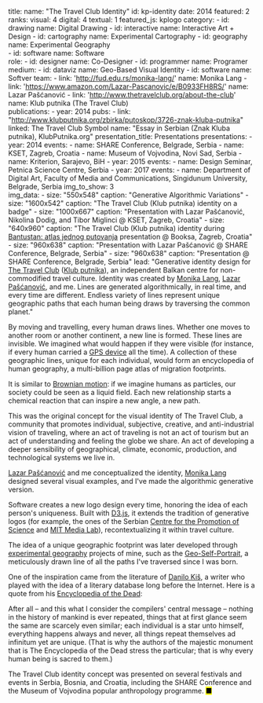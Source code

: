 title: 
    name: "The Travel Club Identity"
id: kp-identity
date: 2014
featured: 2
ranks:
    visual: 4
    digital: 4
    textual: 1
featured_js: kplogo
category:
    - id: drawing
      name: Digital Drawing
    - id: interactive
      name: Interactive Art + Design
    - id: cartography
      name: Experimental Cartography
    - id: geography
      name: Experimental Geography  
    - id: software
      name: Software  
role:
    - id: designer
      name: Co-Designer
    - id: programmer
      name: Programer
medium:
    - id: dataviz
      name: Geo-Based Visual Identity
    - id: software
      name: Softver 
team:
    - link: 'http://fud.edu.rs/monika-lang/'
      name: Monika Lang
    - link: 'https://www.amazon.com/Lazar-Pascanovic/e/B0933FH8RS/'
      name: Lazar Pašćanović
    - link: 'http://www.thetravelclub.org/about-the-club'
      name: Klub putnika (The Travel Club)    
publications:
    - year: 2014
      pubs:
        - link: "http://www.klubputnika.org/zbirka/putoskop/3726-znak-kluba-putnika" 
          linked: The Travel Club Symbol
          name: "Essay in Serbian (<span class='italic-style'>Znak Kluba putnika</span>), KlubPutnika.org"
presentation_title: Presentations
presentations:
    - year: 2014
      events:
        - name: <span class='italic-style'>SHARE Conference</span>, Belgrade, Serbia
        - name: <span class='italic-style'>KSET</span>, Zagreb, Croatia
        - name: <span class='italic-style'>Museum of Vojvodina</span>, Novi Sad, Serbia
        - name: <span class='italic-style'>Kriterion</span>, Sarajevo, BiH
    - year: 2015
      events:
        - name: <span class='italic-style'>Design Seminar</span>, Petnica Science Centre, Serbia
    - year: 2017
      events:
        - name: <span class='italic-style'>Department of Digital Art</span>, Faculty of Media and Communications, Singidunum University, Belgrade, Serbia
img_to_show: 3       
img_data:
    - size: "550x548"
      caption: "Generative Algorithmic Variations"
    - size: "1600x542"
      caption: "The Travel Club (Klub putnika) identity on a badge"
    - size: "1000x667"
      caption: "Presentation with Lazar Pašćanović, Nikolina Dodig, and Tibor Miglinci @ KSET, Zagreb, Croatia"
    - size: "640x960"
      caption: "The Travel Club (Klub putnika) identity during <a href='/work/projects/bantustan-book' target='_blank'>Bantustan: atlas jednog putovanja</a> presentation @ Booksa, Zagreb, Croatia"
    - size: "960x638"
      caption: "Presentation with Lazar Pašćanović @ SHARE Conference, Belgrade, Serbia"
    - size: "960x638"
      caption: "Presentation @ SHARE Conference, Belgrade, Serbia"
lead: "Generative identity design for <a href='http://www.thetravelclub.org/about-the-club' target='_blank'>The Travel Club</a> (<a href='http://www.klubputnika.org/o-klub-putnika' target='_blank'>Klub putnika</a>), an independent Balkan centre for non-commodified travel culture. Identity was created by <a href='http://fud.edu.rs/monika-lang/' target='_blank'>Monika Lang</a>, <a href='https://www.amazon.com/Lazar-Pascanovic/e/B0933FH8RS/' target='_blank'>Lazar Pašćanović</a>, and me. Lines are generated algorithmically, in real time, and every time are different. Endless variety of lines represent unique geographic paths that each human being draws by traversing the common planet."

By moving and travelling, every human draws lines. Whether one moves to another room or another continent, a new line is formed. These lines are invisible. We imagined what would happen if they were visible (for instance, if every human carried a <a href='/work/project/goai-gps'>GPS device</a> all the time). A collection of these geographic lines, unique for each individual, would form an encyclopedia of human geography, a multi-billion page atlas of migration footprints.

It is similar to <a href='https://en.wikipedia.org/wiki/Brownian_motion' target='_blank'>Brownian motion</a>: if we imagine humans as particles, our society could be seen as a liquid field. Each new relationship starts a chemical reaction that can inspire a new angle, a new path.

This was the original concept for the visual identity of The Travel Club, a community that promotes individual, subjective, creative, and anti-industrial vision of traveling, where an act of traveling is not an act of tourism but an act of understanding and feeling the globe we share. An act of developing a deeper sensibility of geographical, climate, economic, production, and technological systems we live in. 

<a href='https://www.amazon.com/Lazar-Pascanovic/e/B0933FH8RS/' target='_blank'>Lazar Pašćanović</a> and me conceptualized the identity, <a href='http://fud.edu.rs/monika-lang/' target='_blank'>Monika Lang</a> designed several visual examples, and I've made the algorithmic generative version.

Software creates a new logo design every time, honoring the idea of each person's uniqueness. Built with <a href='https://d3js.org/' target='_blank'>D3.js</a>, it extends the tradition of generative logos (for example, the ones of the Serbian <a href='https://www.cpn.edu.rs/en/' target='_blank'>Centre for the Promotion of Science</a> and <a href='https://vimeo.com/110380013' target='_blank'>MIT Media Lab</a>), recontextualizing it within travel culture.

The idea of a unique geographic footprint was later developed through <a href='/work/projects/category/geography'>experimental geography</a> projects of mine, such as the <a href='/work/project/geoselfportrait'>Geo-Self-Portrait</a>, a meticulously drawn line of all the paths I've traversed since I was born.

One of the inspiration came from the literature of <a href='https://en.wikipedia.org/wiki/Danilo_Ki%C5%A1' target='_blank'>Danilo Kiš</a>, a writer who played with the idea of a <span class='italic-style'>literary database</span> long before the Internet. Here is a quote from his <a href='https://memoryoftheworld.org/#/book/cd543663-9929-4b5a-8732-3a06ba6a9ae0' target='_blank'><span class='italic-style'>Encyclopedia of the Dead</span></a>:

<div class='quoted-text padding-right-fixed tiny-quote-style'><p>After all – and this what I consider the compilers' central message – nothing in the history of mankind is ever repeated, things that at first glance seem the same are scarcely even similar; each individual is a star unto himself, everything happens always and never, all things repeat themselves ad infinitum yet are unique. (That is why the authors of the majestic monument that is <span class='italic-style'>The Encyclopedia of the Dead</span> stress the particular; that is why every human being is sacred to them.)</p></div>

The Travel Club identity concept was presented on several festivals and events in Serbia, Bosnia, and Croatia, including the SHARE Conference and the Museum of Vojvodina popular anthropology programme. <mark>&#9632;</mark>
